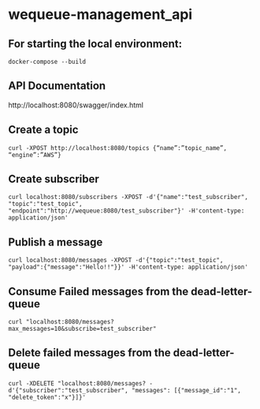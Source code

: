 # wequeue-management_api

## For starting the local environment:
```
docker-compose --build
```
## API Documentation
http://localhost:8080/swagger/index.html

## Create a topic
```
curl -XPOST http://localhost:8080/topics {“name”:”topic_name”, “engine”:”AWS”}
```

## Create subscriber
```
curl localhost:8080/subscribers -XPOST -d'{"name":"test_subscriber", "topic":"test_topic", "endpoint":"http://wequeue:8080/test_subscriber"}' -H'content-type: application/json'
```

## Publish a message
```
curl localhost:8080/messages -XPOST -d'{"topic":"test_topic", "payload":{"message":"Hello!!"}}' -H'content-type: application/json'
```
## Consume Failed messages from the dead-letter-queue
```
curl "localhost:8080/messages?max_messages=10&subscribe=test_subscriber"
```

## Delete failed messages from the dead-letter-queue
```
curl -XDELETE "localhost:8080/messages? -d'{"subscriber":"test_subscriber", "messages": [{"message_id":"1", "delete_token":"x"}]}'
```
